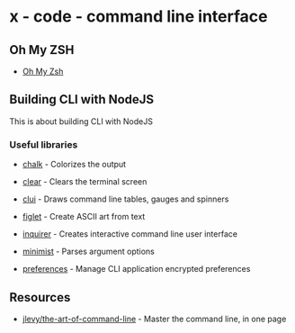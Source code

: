 # x - code - command line interface

## Oh My ZSH

*   [Oh My Zsh](https://github.com/robbyrussell/oh-my-zsh)

## Building CLI with NodeJS

This is about building CLI with NodeJS

### Useful libraries

*   [chalk](https://github.com/chalk/chalk) - Colorizes the output

*   [clear](https://github.com/bahamas10/node-clear) - Clears the terminal
    screen

*   [clui](https://github.com/nathanpeck/clui) - Draws command line tables,
    gauges and spinners

*   [figlet](https://github.com/patorjk/figlet.js) - Create ASCII art from text

*   [inquirer](https://github.com/sboudrias/Inquirer.js) - Creates interactive
    command line user interface

*   [minimist](https://github.com/substack/minimist) - Parses argument options

*   [preferences](https://github.com/CaffeinaLab/preferences) - Manage CLI
    application encrypted preferences

## Resources

*   [jlevy/the-art-of-command-line](https://github.com/jlevy/the-art-of-command-line) - Master the command line, in one page
